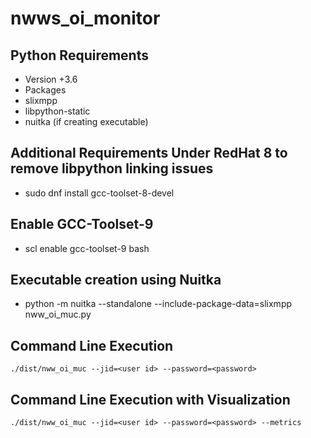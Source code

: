 # nwws_oi_monitor

## Python Requirements
* Version +3.6
* Packages
* slixmpp
* libpython-static
* nuitka (if creating executable)

## Additional Requirements Under RedHat 8 to remove libpython linking issues
* sudo dnf install gcc-toolset-8-devel

## Enable GCC-Toolset-9
* scl enable gcc-toolset-9 bash

## Executable creation using Nuitka 
* python -m nuitka --standalone --include-package-data=slixmpp nww_oi_muc.py

## Command Line Execution 

`./dist/nww_oi_muc --jid=<user id> --password=<password>`

## Command Line Execution with Visualization

`./dist/nww_oi_muc --jid=<user id> --password=<password> --metrics`
